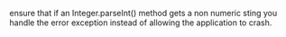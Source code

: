 
ensure that if an Integer.parseInt() method gets a non numeric sting you handle the error exception instead of allowing the application to crash.
